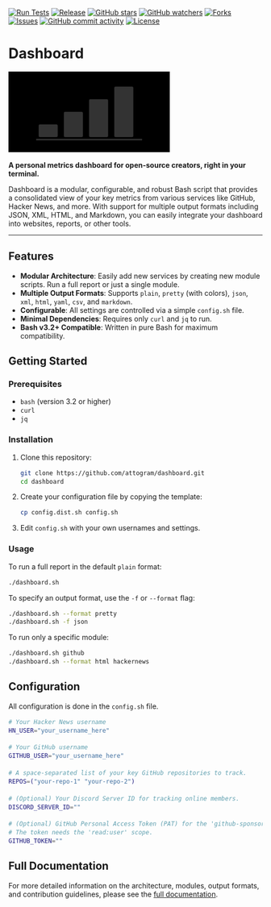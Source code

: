 [![Run Tests](https://github.com/attogram/dashboard/actions/workflows/ci.yml/badge.svg)](https://github.com/attogram/dashboard/actions/workflows/ci.yml)
[![Release](https://img.shields.io/github/v/release/attogram/dashboard?style=flat)](https://github.com/attogram/dashboard/releases)
[![GitHub stars](https://img.shields.io/github/stars/attogram/dashboard?style=flat)](https://github.com/attogram/dashboard/stargazers)
[![GitHub watchers](https://img.shields.io/github/watchers/attogram/dashboard?style=flat)](https://github.com/attogram/dashboard/watchers)
[![Forks](https://img.shields.io/github/forks/attogram/dashboard?style=flat)](https://github.com/attogram/dashboard/forks)
[![Issues](https://img.shields.io/github/issues/attogram/dashboard?style=flat)](https://github.com/attogram/dashboard/issues)
[![GitHub commit activity](https://img.shields.io/github/commit-activity/t/attogram/dashboard?style=flat)](https://github.com/attogram/dashboard/commits/main/)
[![License](https://img.shields.io/github/license/attogram/dashboard?style=flat)](./LICENSE)

# Dashboard

![Dashboard Logo](./docs/logos/logo.320.160.png)

**A personal metrics dashboard for open-source creators, right in your terminal.**

Dashboard is a modular, configurable, and robust Bash script that provides a consolidated view of your key metrics from various services like GitHub, Hacker News, and more. With support for multiple output formats including JSON, XML, HTML, and Markdown, you can easily integrate your dashboard into websites, reports, or other tools.

---

## Features

- **Modular Architecture**: Easily add new services by creating new module scripts. Run a full report or just a single module.
- **Multiple Output Formats**: Supports `plain`, `pretty` (with colors), `json`, `xml`, `html`, `yaml`, `csv`, and `markdown`.
- **Configurable**: All settings are controlled via a simple `config.sh` file.
- **Minimal Dependencies**: Requires only `curl` and `jq` to run.
- **Bash v3.2+ Compatible**: Written in pure Bash for maximum compatibility.

## Getting Started

### Prerequisites

- `bash` (version 3.2 or higher)
- `curl`
- `jq`

### Installation

1.  Clone this repository:

    ```bash
    git clone https://github.com/attogram/dashboard.git
    cd dashboard
    ```

2.  Create your configuration file by copying the template:

    ```bash
    cp config.dist.sh config.sh
    ```

3.  Edit `config.sh` with your own usernames and settings.

### Usage

To run a full report in the default `plain` format:

```bash
./dashboard.sh
```

To specify an output format, use the `-f` or `--format` flag:

```bash
./dashboard.sh --format pretty
./dashboard.sh -f json
```

To run only a specific module:

```bash
./dashboard.sh github
./dashboard.sh --format html hackernews
```

## Configuration

All configuration is done in the `config.sh` file.

```bash
# Your Hacker News username
HN_USER="your_username_here"

# Your GitHub username
GITHUB_USER="your_username_here"

# A space-separated list of your key GitHub repositories to track.
REPOS=("your-repo-1" "your-repo-2")

# (Optional) Your Discord Server ID for tracking online members.
DISCORD_SERVER_ID=""

# (Optional) GitHub Personal Access Token (PAT) for the 'github-sponsors' module.
# The token needs the 'read:user' scope.
GITHUB_TOKEN=""
```

## Full Documentation

For more detailed information on the architecture, modules, output formats, and contribution guidelines, please see the [full documentation](./docs/README.md).
